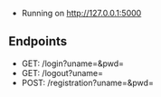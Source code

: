 - Running on http://127.0.0.1:5000

## Endpoints

- GET: /login?uname=<uname>&pwd=<pwd>  
- GET: /logout?uname=<uname>
- POST: /registration?uname=<uname>&pwd=<pwd>
